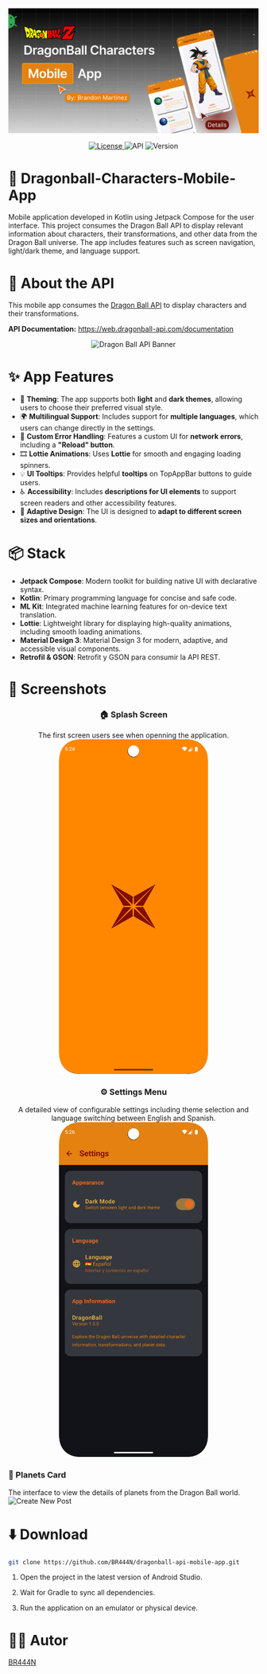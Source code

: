 ![App banner](images/preview.png)

<p align="center">
  <a href="https://github.com/BR444N/dragonball-api-mobile-app/blob/main/LICENSE">
    <img alt="License" src="https://img.shields.io/badge/License-MIT-yellow.svg"/>
  </a>
  <img alt="API" src="https://img.shields.io/badge/API-26%2B-brightgreen.svg"/>
  <img alt="Version" src="https://img.shields.io/badge/version-v1.0.0-blue.svg"/>
</p>

# 🐉 Dragonball-Characters-Mobile-App
Mobile application developed in Kotlin using Jetpack Compose for the user interface. This project consumes the Dragon Ball API to display relevant information about characters, their transformations, and other data from the Dragon Ball universe. The app includes features such as screen navigation, light/dark theme, and language support.

# 📖 About the API
This mobile app consumes the [Dragon Ball API](https://web.dragonball-api.com/) to display characters and their transformations.

**API Documentation:** https://web.dragonball-api.com/documentation

<p align="center">
  <img src="images/dragonBallAPI.png" alt="Dragon Ball API Banner" />

  
</p>

# ✨ App Features

- 🎨 **Theming**: The app supports both **light** and **dark themes**, allowing users to choose their preferred visual style.  
- 🌍 **Multilingual Support**: Includes support for **multiple languages**, which users can change directly in the settings.  
- 🚨 **Custom Error Handling**: Features a custom UI for **network errors**, including a **"Reload" button**.  
- 🎞️ **Lottie Animations**: Uses **Lottie** for smooth and engaging loading spinners.  
- 💡 **UI Tooltips**: Provides helpful **tooltips** on TopAppBar buttons to guide users.  
- ♿ **Accessibility**: Includes **descriptions for UI elements** to support screen readers and other accessibility features.    
- 📱 **Adaptive Design**: The UI is designed to **adapt to different screen sizes and orientations**.

# 📦 Stack

- **Jetpack Compose**: Modern toolkit for building native UI with declarative syntax.
- **Kotlin**: Primary programming language for concise and safe code.
- **ML Kit**: Integrated machine learning features for on-device text translation.
- **Lottie**: Lightweight library for displaying high-quality animations, including smooth loading animations.
- **Material Design 3**: Material Design 3 for modern, adaptive, and accessible visual components.
- **Retrofil & GSON**: Retrofit y GSON para consumir la API REST.

# 📸 Screenshots

<div align="center">

### 🏠 Splash Screen
The first screen users see when openning the application.
<img src="images/splashScreen.png" alt="Splash Screen" width="300"/>

### ⚙️ Settings Menu
A detailed view of configurable settings including theme selection and language switching between English and Spanish.
<img src="images/settings.png" alt="Settings Menu" width="300"/>
</div>

### 📝 Planets Card
The interface to view the details of planets from the Dragon Ball world.
<img src="images/viewPlanets" alt="Create New Post" width="300"/>

# ⬇️ Download

```bash
git clone https://github.com/BR444N/dragonball-api-mobile-app.git
```

1. Open the project in the latest version of Android Studio.

2. Wait for Gradle to sync all dependencies.

3. Run the application on an emulator or physical device.


# 🙋‍♂️ Autor
[BR444N](https://github.com/BR444N)
